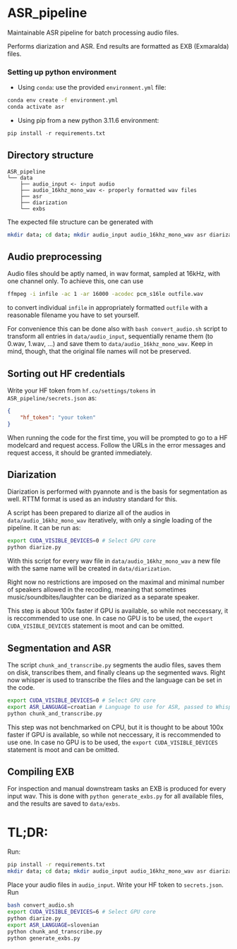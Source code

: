 # ASR_pipeline
Maintainable ASR pipeline for batch processing audio files.

Performs diarization and ASR. End results are formatted as EXB (Exmaralda) files.

### Setting up python environment

* Using `conda`: use the provided `environment.yml` file:
```bash
conda env create -f environment.yml
conda activate asr
```

* Using pip from a new python 3.11.6 environment:
```python
pip install -r requirements.txt
```

## Directory structure

```
ASR_pipeline
└── data
    ├── audio_input <- input audio
    ├── audio_16khz_mono_wav <- properly formatted wav files
    ├── asr
    ├── diarization
    └── exbs
```

The expected file structure can be generated with

```bash
mkdir data; cd data; mkdir audio_input audio_16khz_mono_wav asr diarization exbs; cd ..
```

## Audio preprocessing

Audio files should be aptly named, in wav format, sampled at 16kHz, with one channel only. To achieve this, one can use 
```bash
ffmpeg -i infile -ac 1 -ar 16000 -acodec pcm_s16le outfile.wav
```
to convert individual `infile` in appropriately formatted `outfile` with a reasonable filename you have to set yourself. 

For convenience this can be done also with `bash convert_audio.sh` script to transform all entries in `data/audio_input`, sequentially rename them (to 0.wav, 1.wav, ...) and save them to `data/audio_16khz_mono_wav`. Keep in mind, though, that the original file names will not be preserved.


## Sorting out HF credentials

Write your HF token from `hf.co/settings/tokens` in `ASR_pipeline/secrets.json` as:
```json
{
    "hf_token": "your token"
}
```
When running the code for the first time, you will be prompted to go to a HF modelcard and request access. Follow the URLs in the error messages and request access, it should be granted immediately. 

## Diarization

Diarization is performed with pyannote and is the basis for segmentation as well. RTTM format is used as an industry standard for this.

A script has been prepared to diarize all of the audios in `data/audio_16khz_mono_wav` iteratively, with only a single loading of the pipeline. It can be run as:
```bash
export CUDA_VISIBLE_DEVICES=0 # Select GPU core
python diarize.py
```

With this script for every wav file in `data/audio_16khz_mono_wav` a new file with the same name will be created in `data/diarization`.

Right now no restrictions are imposed on the maximal and minimal number of speakers allowed in the recoding, meaning that sometimes music/soundbites/laughter can be diarized as a separate speaker.

This step is about 100x faster if GPU is available, so while not neccessary, it is reccommended to use one. In case no GPU is to be used, the `export CUDA_VISIBLE_DEVICES` statement is moot and can be omitted.

## Segmentation and ASR

The script `chunk_and_transcribe.py` segments the audio files, saves them on disk, transcribes them, and finally cleans up the segmented wavs. Right now whisper is used to transcribe the files and the language can be set in the code.

```bash
export CUDA_VISIBLE_DEVICES=0 # Select GPU core
export ASR_LANGUAGE=croatian # Language to use for ASR, passed to Whisper internally.
python chunk_and_transcribe.py
```

This step was not benchmarked on CPU, but it is thought to be about 100x faster if GPU is available, so while not neccessary, it is reccommended to use one. In case no GPU is to be used, the `export CUDA_VISIBLE_DEVICES` statement is moot and can be omitted.

## Compiling EXB

For inspection and manual downstream tasks an EXB is produced for every input wav. This is done with `python generate_exbs.py` for all available files, and the results are saved to `data/exbs`.

# TL;DR:

Run:
```bash
pip install -r requirements.txt
mkdir data; cd data; mkdir audio_input audio_16khz_mono_wav asr diarization exbs; cd ..
```
Place your audio files in `audio_input`. Write your HF token to `secrets.json`. Run
```bash
bash convert_audio.sh
export CUDA_VISIBLE_DEVICES=6 # Select GPU core
python diarize.py
export ASR_LANGUAGE=slovenian
python chunk_and_transcribe.py
python generate_exbs.py
```